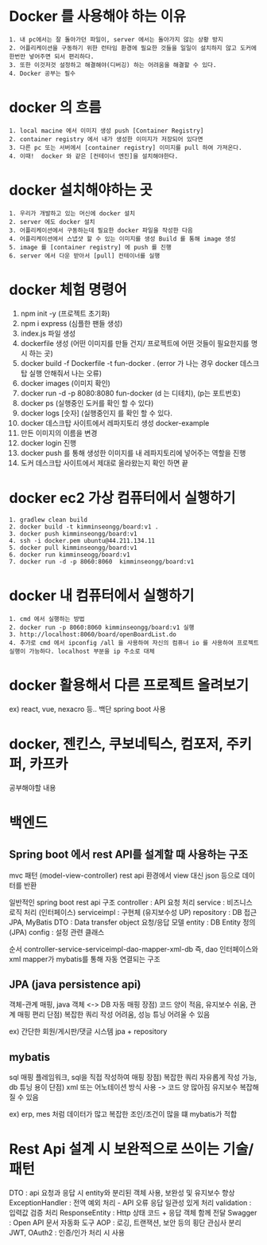 # Docker 를 사용해야 하는 이유
	1. 내 pc에서는 잘 돌아가던 파일이, server 에서는 돌아가지 않는 상황 방지
	2. 어플리케이션을 구동하기 위한 런타임 환경에 필요한 것들을 일일이 설치하지 않고 도커에 한번만 넣어주면 되서 편리하다.
	3. 또한 이것저것 설정하고 해결해야(디버깅) 하는 어려움을 해결할 수 있다.
    4. Docker 공부는 필수 

# docker 의 흐름
	1. local macine 에서 이미지 생성 push [Container Registry]
	2. container registry 에서 내가 생성한 이미지가 저장되어 있다면
	3. 다른 pc 또는 서버에서 [container registry] 이미지를 pull 하여 가져온다.
	4. 이때!  docker 와 같은 [컨테이너 엔진]을 설치해야한다.

# docker 설치해야하는 곳
	1. 우리가 개발하고 있는 머신에 docker 설치
 	2. server 에도 docker 설치
	3. 어플리케이션에서 구동하는데 필요한 docker 파일을 작성한 다음
 	4. 어플리케이션에서 스냅샷 할 수 있는 이미지를 생성 Build 를 통해 image 생성
  	5. image 를 [container registry] 에 push 를 진행
   	6. server 에서 다운 받아서 [pull] 컨테이너를 실행

# docker 체험 명령어
1. npm init -y (프로젝트 초기화)
2. npm i express (심플한 팬들 생성)
3. index.js 파일 생성
4. dockerfile 생성 (어떤 이미지를 만들 건지/ 프로젝트에 어떤 것들이 필요한지를 명시 하는 곳)
5. docker build -f Dockerfile -t fun-docker . (error 가 나는 경우 docker 데스크탑 실행 안해줘서 나는 오류)
6. docker images (이미지 확인)
7. docker run -d -p 8080:8080 fun-docker (d 는 디테치), (p는 포트번호)
8. docker ps (실행중인 도커를 확인 할 수 있다)
9. docker logs [숫자] (실행중인지 를 확인 할 수 있다.
10. docker 데스크탑 사이트에서 레파지토리 생성 docker-example
11. 만든 이미지의 이름을 변경
12. docker login 진행
13. docker push 를 통해 생성한 이미지를 내 레파지토리에 넣어주는 역할을 진행
14. 도커 데스크탑 사이트에서 제대로 올라왔는지 확인 하면 끝

# docker ec2 가상 컴퓨터에서 실행하기
	1. gradlew clean build
	2. docker build -t kimminseongg/board:v1 .
	3. docker push kimminseongg/board:v1
	4. ssh -i docker.pem ubuntu@44.211.134.11
	5. docker pull kimminseongg/board:v1
	6. docker run kimminseogg/board:v1
	7. docker run -d -p 8060:8060  kimminseongg/board:v1

# docker 내 컴퓨터에서 실행하기
 	1. cmd 에서 실행하는 방법 
  	2. docker run -p 8060:8060 kimminseongg/board:v1 실행
   	3. http://localhost:8060/board/openBoardList.do
    4. 추가로 cmd 에서 ipconfig /all 을 사용하여 자신의 컴퓨너 io 를 사용하여 프로젝트 실행이 가능하다. localhost 부분을 ip 주소로 대체

# docker 활용해서 다른 프로젝트 올려보기
ex) react, vue, nexacro 등..
백단 spring boot 사용

# docker, 젠킨스, 쿠보네틱스, 컴포저, 주키퍼, 카프카
공부해야할 내용

# 백엔드
## Spring boot 에서 rest API를 설계할 때 사용하는 구조 
 mvc 패턴 (model-view-controller) 
 rest api 환경에서 view 대신 json 등으로 데이터를 반환

 일반적인 spring boot rest api 구조 
  controller : API 요청 처리
  service : 비즈니스 로직 처리 (인터페이스)
  serviceimpl : 구현체 (유지보수성 UP)
  repository : DB 접근 JPA, MyBatis
  DTO : Data transfer object 요청/응답 모델
  entity : DB Entity 정의 (JPA)
  config : 설정 관련 클래스

  순서 controller-service-serviceimpl-dao-mapper-xml-db
  즉, dao 인터페이스와 xml mapper가 mybatis를 통해 자동 연결되는 구조

## JPA (java persistence api)
 객체-관계 매핑, java 객체 <-> DB 자동 매핑
 장점) 코드 양이 적음, 유지보수 쉬움, 관계 매핑 편리
 단점) 복잡한 쿼리 작성 어려움, 성능 튜닝 어려울 수 있음

 ex) 간단한 회원/게시판/댓글 시스템 jpa + repository

## mybatis
 sql 매핑 플레임워크, sql을 직접 작성하여 매핑
 장점) 복잡한 쿼리 자유롭게 작성 가능, db 튜닝 용이
 단점) xml 또는 어노테이션 방식 사용 -> 코드 양 많아짐 유지보수 복잡해질 수 있음

 ex) erp, mes 처럼 데이터가 많고 복잡한 조인/조건이 많을 떄 mybatis가 적합

# Rest Api 설계 시 보완적으로 쓰이는 기술/패턴
 DTO : api 요청과 응답 시 entity와 분리된 객체 사용, 보완성 및 유지보수 향상
 ExceptionHandler : 전역 예외 처리 - API 오류 응답 일관성 있게 처리
 validation : 입력값 검증 처리
 ResponseEntity : Http 상태 코드 + 응답 객체 함께 전달
 Swagger : Open API 문서 자동화 도구
 AOP : 로깅, 트랜잭션, 보안 등의 횡단 관심사 분리
 JWT, OAuth2 : 인증/인가 처리 시 사용




  
